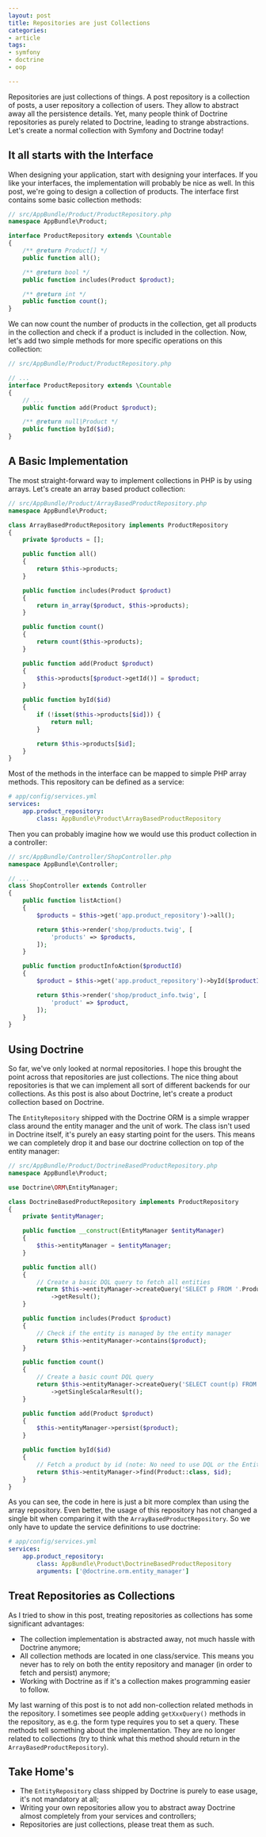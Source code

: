 ```yaml
---
layout: post
title: Repositories are just Collections
categories:
- article
tags:
- symfony
- doctrine
- oop

---
```

Repositories are just collections of things. A post repository is a collection
of posts, a user repository a collection of users. They allow to abstract away
all the persistence details. Yet, many people think of Doctrine repositories as
purely related to Doctrine, leading to strange abstractions. Let's create a
normal collection with Symfony and Doctrine today!

## It all starts with the Interface

When designing your application, start with designing your interfaces. If you
like your interfaces, the implementation will probably be nice as well. In this
post, we're going to design a collection of products. The interface first
contains some basic collection methods:

```php
// src/AppBundle/Product/ProductRepository.php
namespace AppBundle\Product;

interface ProductRepository extends \Countable
{
    /** @return Product[] */
    public function all();

    /** @return bool */
    public function includes(Product $product);

    /** @return int */
    public function count();
}
```

We can now count the number of products in the collection, get all products in
the collection and check if a product is included in the collection. Now, let's
add two simple methods for more specific operations on this collection:

```php
// src/AppBundle/Product/ProductRepository.php

// ...
interface ProductRepository extends \Countable
{
    // ...
    public function add(Product $product);

    /** @return null|Product */
    public function byId($id);
}
```

## A Basic Implementation

The most straight-forward way to implement collections in PHP is by using
arrays. Let's create an array based product collection:

```php
// src/AppBundle/Product/ArrayBasedProductRepository.php
namespace AppBundle\Product;

class ArrayBasedProductRepository implements ProductRepository
{
    private $products = [];

    public function all()
    {
        return $this->products;
    }

    public function includes(Product $product)
    {
        return in_array($product, $this->products);
    }

    public function count()
    {
        return count($this->products);
    }

    public function add(Product $product)
    {
        $this->products[$product->getId()] = $product;
    }

    public function byId($id)
    {
        if (!isset($this->products[$id])) {
            return null;
        }

        return $this->products[$id];
    }
}
```

Most of the methods in the interface can be mapped to simple PHP array
methods. This repository can be defined as a service:

```yaml
# app/config/services.yml
services:
    app.product_repository:
        class: AppBundle\Product\ArrayBasedProductRepository
```

Then you can probably imagine how we would use this product collection in a
controller:

```php
// src/AppBundle/Controller/ShopController.php
namespace AppBundle\Controller;

// ...
class ShopController extends Controller
{
    public function listAction()
    {
        $products = $this->get('app.product_repository')->all();

        return $this->render('shop/products.twig', [
            'products' => $products,
        ]);
    }

    public function productInfoAction($productId)
    {
        $product = $this->get('app.product_repository')->byId($productId);

        return $this->render('shop/product_info.twig', [
            'product' => $product,
        ]);
    }
}
```

## Using Doctrine

So far, we've only looked at normal repositories. I hope this brought the point
across that repositories are just collections. The nice thing about
repositories is that we can implement all sort of different backends for our
collections. As this post is also about Doctrine, let's create a product
collection based on Doctrine.

The `EntityRepository` shipped with the Doctrine ORM is a simple wrapper class
around the entity manager and the unit of work. The class isn't used in
Doctrine itself, it's purely an easy starting point for the users. This means
we can completely drop it and base our doctrine collection on top of the entity
manager:

```php
// src/AppBundle/Product/DoctrineBasedProductRepository.php
namespace AppBundle\Product;

use Doctrine\ORM\EntityManager;

class DoctrineBasedProductRepository implements ProductRepository
{
    private $entityManager;

    public function __construct(EntityManager $entityManager)
    {
        $this->entityManager = $entityManager;
    }

    public function all()
    {
        // Create a basic DQL query to fetch all entities
        return $this->entityManager->createQuery('SELECT p FROM '.Product::class.' p')
            ->getResult();
    }

    public function includes(Product $product)
    {
        // Check if the entity is managed by the entity manager
        return $this->entityManager->contains($product);
    }

    public function count()
    {
        // Create a basic count DQL query
        return $this->entityManager->createQuery('SELECT count(p) FROM '.Product::class.' p')
            ->getSingleScalarResult();
    }

    public function add(Product $product)
    {
        $this->entityManager->persist($product);
    }

    public function byId($id)
    {
        // Fetch a product by id (note: No need to use DQL or the EntityRepository here either!)
        return $this->entityManager->find(Product::class, $id);
    }
}
```

As you can see, the code in here is just a bit more complex than using the
array repository. Even better, the usage of this repository has not changed a
single bit when comparing it with the `ArrayBasedProductRepository`. So we only
have to update the service definitions to use doctrine:

```yaml
# app/config/services.yml
services:
    app.product_repository:
        class: AppBundle\Product\DoctrineBasedProductRepository
        arguments: ['@doctrine.orm.entity_manager']
```

## Treat Repositories as Collections

As I tried to show in this post, treating repositories as collections has some
significant advantages:

 * The collection implementation is abstracted away, not much hassle with
   Doctrine anymore;
 * All collection methods are located in one class/service. This means you
   never has to rely on both the entity repository and manager (in order to
   fetch and persist) anymore;
 * Working with Doctrine as if it's a collection makes programming easier to
   follow.

My last warning of this post is to not add non-collection related methods in
the repository. I sometimes see people adding `getXxxQuery()` methods in the
repository, as e.g. the form type requires you to set a query. These methods
tell something about the implementation. They are no longer related to
collections (try to think what this method should return in the
`ArrayBasedProductRepository`).

## Take Home's

 * The `EntityRepository` class shipped by Doctrine is purely to ease usage,
   it's not mandatory at all;
 * Writing your own repositories allow you to abstract away Doctrine almost
   completely from your services and controllers;
 * Repositories are just collections, please treat them as such.
